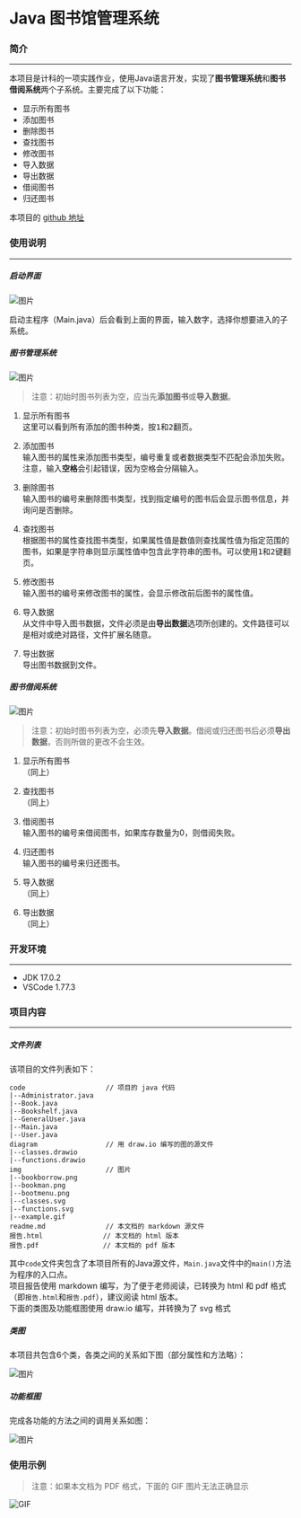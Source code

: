 # Java 图书馆管理系统

### 简介
- - - - - - - - - - - -

本项目是计科的一项实践作业，使用Java语言开发，实现了**图书管理系统**和**图书借阅系统**两个子系统。主要完成了以下功能：

+ 显示所有图书
+ 添加图书
+ 删除图书
+ 查找图书
+ 修改图书
+ 导入数据
+ 导出数据
+ 借阅图书
+ 归还图书

本项目的 [github 地址](https://github.com/I0me0I/library-manager-java)

### 使用说明
- - - - - - - - - - - -

##### 启动界面

![图片](./img/bootmenu.png "启动界面")

启动主程序（Main.java）后会看到上面的界面，输入数字，选择你想要进入的子系统。

##### 图书管理系统

![图片](./img/bookman.png "图书管理系统")

> 注意：初始时图书列表为空，应当先**添加图书**或**导入数据**。

1. 显示所有图书  
这里可以看到所有添加的图书种类，按<kbd>1</kbd>和<kbd>2</kbd>翻页。

2. 添加图书  
输入图书的属性来添加图书类型，编号重复或者数据类型不匹配会添加失败。注意，输入**空格**会引起错误，因为空格会分隔输入。

3. 删除图书  
输入图书的编号来删除图书类型，找到指定编号的图书后会显示图书信息，并询问是否删除。

4. 查找图书  
根据图书的属性查找图书类型，如果属性值是数值则查找属性值为指定范围的图书，如果是字符串则显示属性值中包含此字符串的图书。可以使用<kbd>1</kbd>和<kbd>2</kbd>键翻页。

5. 修改图书  
输入图书的编号来修改图书的属性，会显示修改前后图书的属性值。

6. 导入数据  
从文件中导入图书数据，文件必须是由**导出数据**选项所创建的。文件路径可以是相对或绝对路径，文件扩展名随意。

7. 导出数据  
导出图书数据到文件。

##### 图书借阅系统

![图片](./img/bookborrow.png "图书借阅系统")

> 注意：初始时图书列表为空，必须先**导入数据**。借阅或归还图书后必须**导出数据**，否则所做的更改不会生效。

1. 显示所有图书  
（同上）

2. 查找图书  
（同上）

3. 借阅图书  
输入图书的编号来借阅图书，如果库存数量为0，则借阅失败。

4. 归还图书  
输入图书的编号来归还图书。

5. 导入数据  
（同上）

6. 导出数据  
（同上）

### 开发环境
- - - - - - - - - - - -

* JDK 17.0.2
* VSCode 1.77.3

### 项目内容
- - - - - - - - - - - -

##### 文件列表

该项目的文件列表如下：

    code                    // 项目的 java 代码
    |--Administrator.java
    |--Book.java
    |--Bookshelf.java
    |--GeneralUser.java
    |--Main.java
    |--User.java
    diagram                 // 用 draw.io 编写的图的源文件
    |--classes.drawio
    |--functions.drawio
    img                     // 图片
    |--bookborrow.png
    |--bookman.png
    |--bootmenu.png
    |--classes.svg
    |--functions.svg
    |--example.gif
    readme.md               // 本文档的 markdown 源文件
    报告.html               // 本文档的 html 版本
    报告.pdf                // 本文档的 pdf 版本

其中`code`文件夹包含了本项目所有的Java源文件，`Main.java`文件中的`main()`方法为程序的入口点。  
项目报告使用 markdown 编写，为了便于老师阅读，已转换为 html 和 pdf 格式（即`报告.html`和`报告.pdf`），建议阅读 html 版本。  
下面的类图及功能框图使用 draw.io 编写，并转换为了 svg 格式  

##### 类图

本项目共包含6个类，各类之间的关系如下图（部分属性和方法略）：

![图片](./img/classes.svg "项目libman的类图")

##### 功能框图

完成各功能的方法之间的调用关系如图：

![图片](./img/functions.svg "项目libman的功能框图")

### 使用示例

> 注意：如果本文档为 PDF 格式，下面的 GIF 图片无法正确显示

![GIF](./img/example.gif "项目libman的使用示例")